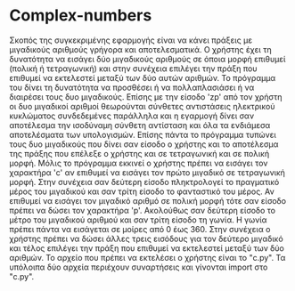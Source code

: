 # Complex-numbers

Σκοπός της συγκεκριμένης εφαρμογής είναι να κάνει πράξεις με μιγαδικούς αριθμούς γρήγορα και αποτελεσματικά.
Ο χρήστης έχει τη δυνατότητα να εισάγει δύο μιγαδικούς αριθμούς σε όποια μορφή επιθυμεί (πολική ή τετραγωνική)
και στην συνέχεια επιλέγει την πράξη που επιθυμεί να εκτελεστεί μεταξύ των δύο αυτών αριθμών. Το πρόγραμμα του
δίνει τη δυνατότητα να προσθέσει ή να πολλαπλασιάσει ή να διαιρέσει τους δυο μιγαδικούς. Επίσης με την είσοδο 'zp'
από τον χρήστη οι δυο μιγαδικοί αριθμοί θεωρούνται σύνθετες αντιστάσεις ηλεκτρικού κυκλώματος συνδεδεμένες παράλληλα
και η εγαρμογή δίνει σαν αποτέλεσμα την ισοδύναμη σύνθετη αντίσταση και όλα τα ενδιάμεσα αποτελέσματα των υπολογισμών.
Επίσης πάντα το πρόγραμμα τυπώνει τους δυο μιγαδικούς που δίνει σαν είσοδο ο χρήστης και το αποτέλεσμα της πράξης που 
επέλεξε ο χρήστης και σε τετραγωνική και σε πολική μορφή. Μόλις το πρόγραμμα εκκινεί ο χρήστης πρέπει να εισάγει τον χαρακτήρα
'c' αν επιθυμεί να εισάγει τον πρώτο μιγαδικό σε τετραγωνική μορφή. Στην συνέχεια σαν δεύτερη είσοδο πληκτρολογεί το πραγματικό
μέρος του μιγαδικού και σαν τρίτη είσοδο το φανταστικό του μέρος. Αν επιθυμεί να εισάγει τον μιγαδικό αριθμό σε πολική μορφή
τότε σαν είσοδο πρέπει να δώσει τον χαρακτήρα 'p'. Ακολούθως σαν δεύτερη είσοδο το μέτρο του μιγαδικού αριθμού και σαν τρίτη 
είσοδο τη γωνία. Η γωνία πρέπει πάντα να εισάγεται σε μοίρες από 0 έως 360. Στην συνέχεια ο χρήστης πρέπει να δώσει άλλες τρεις 
εισόδους για τον δεύτερο μιγαδικό και τέλος επιλέγει την πράξη που επιθυμεί να εκτελεστεί μεταξύ των δύο αριθμών.
Το αρχείο που πρέπει να εκτελέσει ο χρήστης είναι το "c.py". Τα υπόλοιπα δύο αρχεία περιέχουν συναρτήσεις και γίνονται import
στο "c.py".
